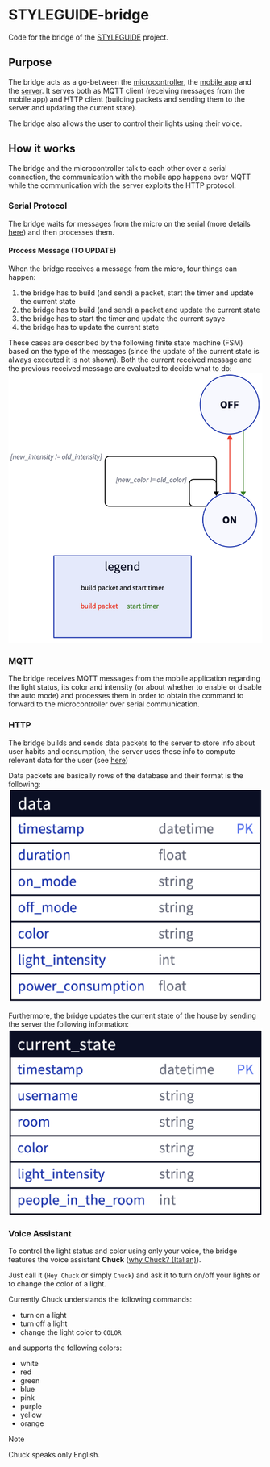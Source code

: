 # STYLEGUIDE-bridge 

Code for the bridge of the [STYLEGUIDE](https://github.com/SaverioNapolitano/STYLEGUIDE.git) project.

## Purpose 

The bridge acts as a go-between the [microcontroller](https://github.com/SaverioNapolitano/STYLEGUIDE-micro.git), the [mobile app](https://github.com/SaverioNapolitano/STYLEGUIDE-app.git) and the [server](https://github.com/SaverioNapolitano/STYLEGUIDE-server.git). It serves both as MQTT client (receiving messages from the mobile app) and HTTP client (building packets and sending them to the server and updating the current state).

The bridge also allows the user to control their lights using their voice.

## How it works 

The bridge and the microcontroller talk to each other over a serial connection, the communication with the mobile app happens over MQTT while the communication with the server exploits the HTTP protocol.

### Serial Protocol

The bridge waits for messages from the micro on the serial (more details [here](https://github.com/SaverioNapolitano/STYLEGUIDE-micro?tab=readme-ov-file#serial-protocol)) and then processes them. 

#### Process Message (TO UPDATE)

When the bridge receives a message from the micro, four things can happen:
1. the bridge has to build (and send) a packet, start the timer and update the current state
2. the bridge has to build (and send) a packet and update the current state
3. the bridge has to start the timer and update the current syaye
4. the bridge has to update the current state

These cases are described by the following finite state machine (FSM) based on the type of the messages (since the update of the current state is always executed it is not shown). Both the current received message and the previous received message are evaluated to decide what to do: ![](images/message_fsm.png)

### MQTT 

The bridge receives MQTT messages from the mobile application regarding the light status, its color and intensity (or about whether to enable or disable the auto mode) and processes them in order to obtain the command to forward to the microcontroller over serial communication.

### HTTP 

The bridge builds and sends data packets to the server to store info about user habits and consumption, the server uses these info to compute relevant data for the user (see [here](https://github.com/SaverioNapolitano/STYLEGUIDE-server?tab=readme-ov-file#styleguide-server))

Data packets are basically rows of the database and their format is the following: ![](images/data.png)

Furthermore, the bridge updates the current state of the house by sending the server the following information: ![](images/state.png)

### Voice Assistant

To control the light status and color using only your voice, the bridge features the voice assistant **Chuck** ([why Chuck? (Italian)](https://www.barzellette.net/frasi-chuck-norris.html)). 

Just call it (`Hey Chuck` or simply `Chuck`) and ask it to turn on/off your lights or to change the color of a light. 

Currently Chuck understands the following commands:
- turn on a light 
- turn off a light 
- change the light color to `COLOR`

and supports the following colors:
- white 
- red 
- green 
- blue 
- pink 
- purple
- yellow
- orange 

> [!NOTE]
> Chuck speaks only English.